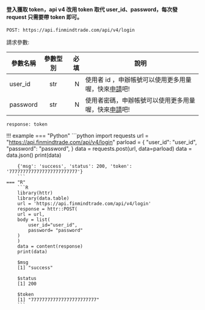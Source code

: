 #### 登入獲取 token，api v4 改用 token 取代 user_id、password，每次發 request 只需要帶 token 即可。

```
POST: https://api.finmindtrade.com/api/v4/login

```

請求參數:

參數名稱       | 參數型別  | 必填	| 說明
--------------|:-----:|-----:|------------------------
user_id       | str |  N | 使用者 id ，申辦帳號可以使用更多用量喔，快來[申請](https://finmindtrade.com/analysis/#/account/register)吧!
password      | str |  N | 使用者密碼，申辦帳號可以使用更多用量喔，快來[申請](https://finmindtrade.com/analysis/#/account/register)吧!

```
response: token
```

!!! example
    === "Python"
        ```python
        import requests
        url = "https://api.finmindtrade.com/api/v4/login"
        parload = {
            "user_id": "user_id",
            "password": "password",
        }
        data = requests.post(url, data=parload)
        data = data.json()
        print(data)

        {'msg': 'success', 'status': 200, 'token': '7777777777777777777777777'}
        ```
    === "R"
        ```R
        library(httr)
        library(data.table)
        url = 'https://api.finmindtrade.com/api/v4/login'
        response = httr::POST(
        url = url,
        body = list(
            user_id="user_id",
            password= "password"
        )
        )
        data = content(response)
        print(data)

        $msg
        [1] "success"

        $status
        [1] 200

        $token
        [1] "777777777777777777777777"
        ```
